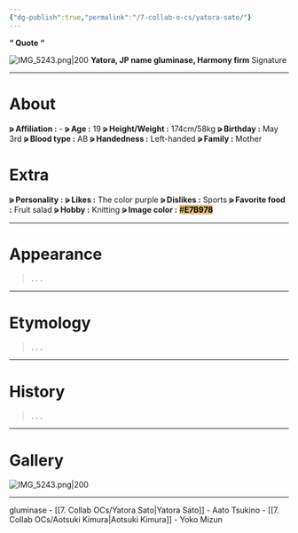 ```yaml
---
{"dg-publish":true,"permalink":"/7-collab-o-cs/yatora-sato/"}
---
```



**“ Quote “**

![IMG_5243.png|200](/img/user/%E2%80%94%E2%80%94%E2%80%94%E2%80%94%E2%80%94%E2%80%94%E2%80%94%E2%80%94%E2%80%94/IMG_5243.png)
**Yatora, JP name
gluminase, Harmony firm**
Signature

***

# About

**⪩ Affiliation :** -
**⪩ Age :** 19
**⪩ Height/Weight :** 174cm/58kg
**⪩ Birthday :** May 3rd
**⪩ Blood type :** AB
**⪩ Handedness :** Left-handed
**⪩ Family :** Mother

# Extra

**⪩ Personality :**
**⪩ Likes :** The color purple
**⪩ Dislikes :**  Sports
**⪩ Favorite food :** Fruit salad
**⪩ Hobby :** Knitting
**⪩ Image color :** <mark style="background: #E7B978 ;">#**E7B978**</mark>

***

# Appearance

> .
> .
> .

****

# Etymology

> .
> .
> .

****

# History

> .
> .
> .

****

# Gallery

![IMG_5243.png|200](/img/user/%E2%80%94%E2%80%94%E2%80%94%E2%80%94%E2%80%94%E2%80%94%E2%80%94%E2%80%94%E2%80%94/IMG_5243.png)

***

gluminase - [[7. Collab OCs/Yatora Sato\|Yatora Sato]] - Aato Tsukino - [[7. Collab OCs/Aotsuki Kimura\|Aotsuki Kimura]] - Yoko Mizun